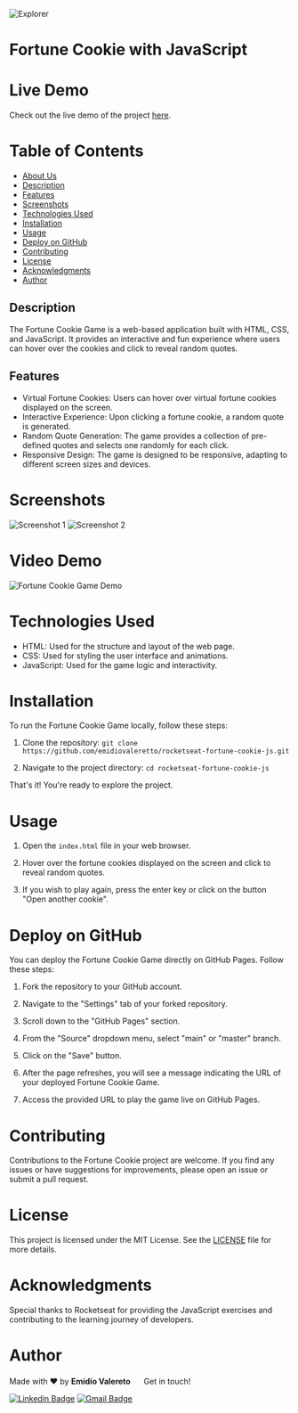 ![Explorer](https://efficient-sloth-d85.notion.site/image/https%3A%2F%2Fs3-us-west-2.amazonaws.com%2Fsecure.notion-static.com%2F74dec54c-b44a-4c7e-adbd-f8a069b98b7b%2FCapa_Notion_-_Explorer.png?table=block&id=19dfbff7-b19c-47c5-9a28-6afa37d42543&spaceId=08f749ff-d06d-49a8-a488-9846e081b224&width=2000&userId=&cache=v2)

# Fortune Cookie with JavaScript

# Live Demo

Check out the live demo of the project <a href="https://emidiovaleretto.github.io/rocketseat-fortune-cookie-js/" target="_blank" rel="noopener noreferrer">here</a>.

# Table of Contents

- [About Us](#about-us)
- [Description](#description)
- [Features](#features)
- [Screenshots](#screenshots)
- [Technologies Used](#technologies-used)
- [Installation](#installation)
- [Usage](#usage)
- [Deploy on GitHub](#deploy-on-github)
- [Contributing](#contributing)
- [License](#license)
- [Acknowledgments](#acknowledgments)
- [Author](#author)

## Description

The Fortune Cookie Game is a web-based application built with HTML, CSS, and JavaScript. It provides an interactive and fun experience where users can hover over the cookies and click to reveal random quotes.

## Features

- Virtual Fortune Cookies: Users can hover over virtual fortune cookies displayed on the screen.
- Interactive Experience: Upon clicking a fortune cookie, a random quote is generated.
- Random Quote Generation: The game provides a collection of pre-defined quotes and selects one randomly for each click.
- Responsive Design: The game is designed to be responsive, adapting to different screen sizes and devices.

# Screenshots

![Screenshot 1](https://i.imgur.com/XUkgndA.png)
![Screenshot 2](https://i.imgur.com/S4XYgvK.png)

# Video Demo

![Fortune Cookie Game Demo](https://i.imgur.com/AFxC1EP.gif)

# Technologies Used

- HTML: Used for the structure and layout of the web page.
- CSS: Used for styling the user interface and animations.
- JavaScript: Used for the game logic and interactivity.

# Installation

To run the Fortune Cookie Game locally, follow these steps:

1. Clone the repository: `git clone https://github.com/emidiovaleretto/rocketseat-fortune-cookie-js.git`

2. Navigate to the project directory: `cd rocketseat-fortune-cookie-js`

That's it! You're ready to explore the project.

# Usage

1. Open the `index.html` file in your web browser.

2. Hover over the fortune cookies displayed on the screen and click to reveal random quotes.

3. If you wish to play again, press the enter key or click on the button "Open another cookie".

# Deploy on GitHub

You can deploy the Fortune Cookie Game directly on GitHub Pages. Follow these steps:

1. Fork the repository to your GitHub account.

2. Navigate to the "Settings" tab of your forked repository.

3. Scroll down to the "GitHub Pages" section.

4. From the "Source" dropdown menu, select "main" or "master" branch.

5. Click on the "Save" button.

6. After the page refreshes, you will see a message indicating the URL of your deployed Fortune Cookie Game.

7. Access the provided URL to play the game live on GitHub Pages.

# Contributing

Contributions to the Fortune Cookie project are welcome. If you find any issues or have suggestions for improvements, please open an issue or submit a pull request.

# License

This project is licensed under the MIT License. See the [LICENSE](LICENSE) file for more details.

# Acknowledgments

Special thanks to Rocketseat for providing the JavaScript exercises and contributing to the learning journey of developers.

# Author

Made with ❤️ by <b>Emidio Valereto</b> <img src="https://raw.githubusercontent.com/MartinHeinz/MartinHeinz/master/wave.gif" width="16px"> Get in touch!

[![Linkedin Badge](https://img.shields.io/badge/-Emidio-blue?style=flat-square&logo=Linkedin&logoColor=white&link=https://www.linkedin.com/in/emidiovalereto/)](https://www.linkedin.com/in/emidiovalereto/) [![Gmail Badge](https://img.shields.io/badge/-emidio.valereto@gmail.com-c14438?style=flat-square&logo=Gmail&logoColor=white&link=mailto:emidio.valereto@gmail.com)](mailto:emidio.valereto@gmail.com)
